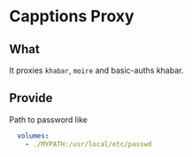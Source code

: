 # Capptions Proxy

## What
It proxies `khabar`, `moire` and basic-auths khabar.

## Provide
Path to password like
```yaml
  volumes:
    - ./MYPATH:/usr/local/etc/passwd
```


